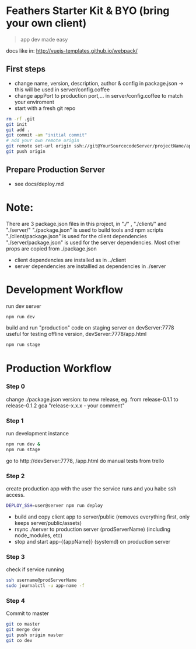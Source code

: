 # Feathers Starter Kit & BYO (bring your own client)

> app dev made easy

docs like in: http://vuejs-templates.github.io/webpack/


## First steps
- change name, version, description, author & config in package.json -> this will be used in server/config.coffee
- change appPort to production port,... in server/config.coffee to match your enviroment
- start with a fresh git repo
``` sh
rm -rf .git
git init
git add .
git commit -am "initial commit"
# add your own remote origin
git remote set-url origin ssh://git@YourSourcecodeServer/projectName/appName.git
git push origin
```

## Prepare Production Server
- see docs/deploy.md


# Note:
There are 3 package.json files in this project, in "./" , "./client/" and "./server/"
"./package.json" is used to build tools and npm scripts
"./client/package.json" is used for the client dependencies
"./server/package.json" is used for the server dependencies. Most other props are copied from ./package.json
- client dependencies are installed as in ../client
- server dependencies are installled as dependencies in ./server


# Development Workflow

run dev server
``` sh
npm run dev
```

build and run "production" code on staging server on devServer:7778
useful for testing offline version, devServer:7778/app.html
``` sh
npm run stage
```

# Production Workflow
### Step 0
change ./package.json version: to new release, eg. from release-0.1.1 to release-0.1.2
gca "release-x.x.x - your comment"

### Step 1

run development instance
``` sh
npm run dev &
npm run stage
```
go to http://devServer:7778, /app.html
do manual tests from trello

### Step 2

create production app with the user the service runs and you habe ssh access.

``` sh
DEPLOY_SSH=user@server npm run deploy
```
- build and copy client app to server/public (removes everything first, only keeps server/public/assets)
- rsync ./server to production server (prodServerName) (including node_modules, etc)
- stop and start app-{{appName}} (systemd) on production server

### Step 3

check if service running
``` sh
ssh username@prodServerName
sudo journalctl -u app-name -f
```


### Step 4

Commit to master
``` sh
git co master
git merge dev
git push origin master
git co dev

```
